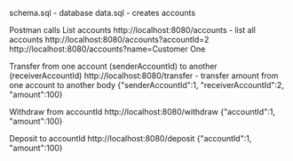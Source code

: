schema.sql - database
data.sql - creates accounts

Postman calls
List accounts
http://localhost:8080/accounts - list all accounts
http://localhost:8080/accounts?accountId=2
http://localhost:8080/accounts?name=Customer One

Transfer from one account (senderAccountId) to another (receiverAccountId)
http://localhost:8080/transfer - transfer amount from one account to another
body
{"senderAccountId":1, "receiverAccountId":2, "amount":100}

Withdraw from accountId
http://localhost:8080/withdraw
{"accountId":1, "amount":100}

Deposit to accountId
http://localhost:8080/deposit
{"accountId":1, "amount":100}